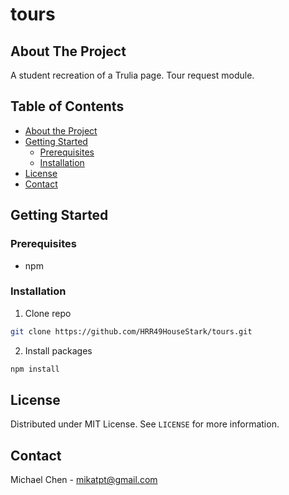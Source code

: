 # tours

## About The Project
A student recreation of a Trulia page.
Tour request module.

## Table of Contents

* [About the Project](#about-the-project)
* [Getting Started](#getting-started)
  * [Prerequisites](#prerequisites)
  * [Installation](#installation)
* [License](#license)
* [Contact](#contact)

## Getting Started

### Prerequisites
* npm

### Installation
1. Clone repo
```sh
git clone https://github.com/HRR49HouseStark/tours.git
```

2. Install packages
```sh
npm install
```

## License

Distributed under MIT License. See `LICENSE` for more information.

## Contact
Michael Chen - mikatpt@gmail.com